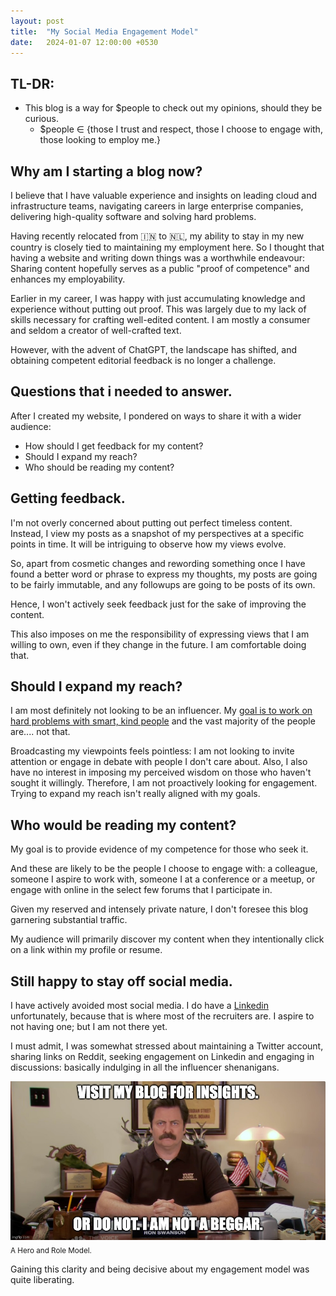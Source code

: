 ```yaml
---
layout: post
title:  "My Social Media Engagement Model"
date:   2024-01-07 12:00:00 +0530
---
```


## TL-DR:
* This blog is a way for $people to check out my opinions, should they be curious.
    * $people ∈ {those I trust and respect, those I choose to engage with, those looking to employ me.}


## Why am I starting a blog now?
I believe that I have valuable experience and insights on leading cloud and infrastructure teams, navigating careers in large enterprise companies, delivering high-quality software and solving hard problems.

Having recently relocated from 🇮🇳 to 🇳🇱, my ability to stay in my new country is closely tied to maintaining my employment here. So I thought that having a website and writing down things was a worthwhile endeavour: Sharing content hopefully serves as a public "proof of competence" and enhances my employability.

Earlier in my career, I was happy with just accumulating knowledge and experience without putting out proof. This was largely due to my lack of skills necessary for crafting well-edited content. I am mostly a consumer and seldom a creator of well-crafted text.

However, with the advent of ChatGPT, the landscape has shifted, and obtaining competent editorial feedback is no longer a challenge.


## Questions that i needed to answer.
After I created my website,  I pondered on ways to share it with a wider audience:
* How should I get feedback for my content?
* Should I expand my reach?
* Who should be reading my content?


## Getting feedback.
I'm not overly concerned about putting out perfect timeless content. Instead, I view my posts as a snapshot of my perspectives at a specific points in time. It will be intriguing to observe how my views evolve.

So, apart from cosmetic changes and rewording something once I have found a better word or phrase to express my thoughts, my posts are going to be fairly immutable, and any followups are going to be posts of its own.

Hence, I won't actively seek feedback just for the sake of improving the content.

This also imposes on me the responsibility of expressing views that I am willing to own, even if they change in the future. I am comfortable doing that.


## Should I expand my reach?
I am most definitely not looking to be an influencer. My [goal is to work on hard problems with smart, kind people](/2024/01/05/smart-kind-hard) and the vast majority of the people are.... not that. 

Broadcasting my viewpoints feels pointless: I am not looking to invite attention or engage in debate with people I don't care about. Also, I also have no interest in imposing my perceived wisdom on those who haven't sought it willingly. Therefore, I am not proactively looking for engagement. Trying to expand my reach isn't really aligned with my goals.


## Who would be reading my content?
My goal is to provide evidence of my competence for those who seek it.

And these are likely to be the people I choose to engage with: a colleague, someone I aspire to work with, someone I at a conference or a meetup, or engage with online in the select few forums that I participate in.

Given my reserved and intensely private nature, I don't foresee this blog garnering substantial traffic. 

My audience will primarily discover my content when they intentionally click on a link within my profile or resume.


## Still happy to stay off social media.
I have actively avoided most social media. I do have a [Linkedin](https://www.linkedin.com/in/ashwnacharya) unfortunately, because that is where most of the recruiters are. I aspire to not having one; but I am not there yet.

I must admit, I was somewhat stressed about maintaining a Twitter account, sharing links on Reddit, seeking engagement on Linkedin and engaging in discussions: basically indulging in all the influencer shenanigans.

![Role Model](/assets/2024-01-08/ron-swanson.jpeg)
<sub>A Hero and Role Model.</sub>

Gaining this clarity and being decisive about my engagement model was quite liberating.